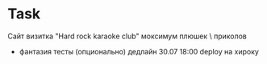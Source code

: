 # Task
Сайт визитка "Hard rock karaoke club"
моксимум плюшек \ приколов
+ фантазия
тесты (опционально)
дедлайн 30.07 18:00
deploy на хироку
